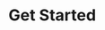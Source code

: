 # Get Started









<!--
## Media Server Tasks

The engine has a builtin media server with a lot of nice features that can be controlled with the API. The media server is described in a separate [section][2]
-->


[1]: api-reference.md
[2]: media-server/index.md
